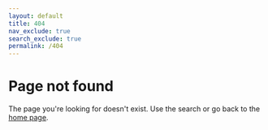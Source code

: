 ```yaml
---
layout: default
title: 404
nav_exclude: true
search_exclude: true
permalink: /404
---
```


# Page not found

The page you're looking for doesn't exist. Use the search or go back to the [home page](/agent-sdk/).
